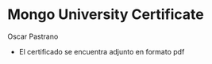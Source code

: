 # Mongo University Certificate

Oscar Pastrano

* El certificado se encuentra adjunto en formato pdf
